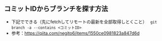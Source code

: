 ## コミットIDからブランチを探す方法
- 下記でできる（先にfetchしてリモートの最新を全部取得しとくこと）
` git branch -a --contains <コミットID>`
- 参考：https://qiita.com/negito6/items/1550ce0981823a847d6d
